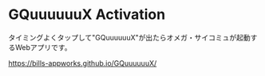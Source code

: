 # GQuuuuuuX Activation

タイミングよくタップして"GQuuuuuuX"が出たらオメガ・サイコミュが起動するWebアプリです。

https://bills-appworks.github.io/GQuuuuuuX/

